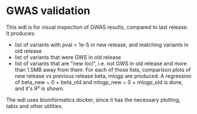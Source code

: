 # GWAS validation

This wdl is for visual inspection of GWAS results, compared to last release.  
It produces:
- list of variants with pval < 1e-5 in new release, and matching variants in old release
- list of variants that were GWS in old release
- list of variants that are "new loci", i.e. not GWS in old release and more than 1.5MB away from them.
For each of those lists, comparison plots of new release vs previous release beta, mlogp are produced. A regression of beta_new ~ 0 + beta_old and mlogp_new ~ 0 + mlogp_old is done, and it's R² is shown.

The wdl uses bioinformatics docker, since it has the necessary plotting, tabix and other utilities.